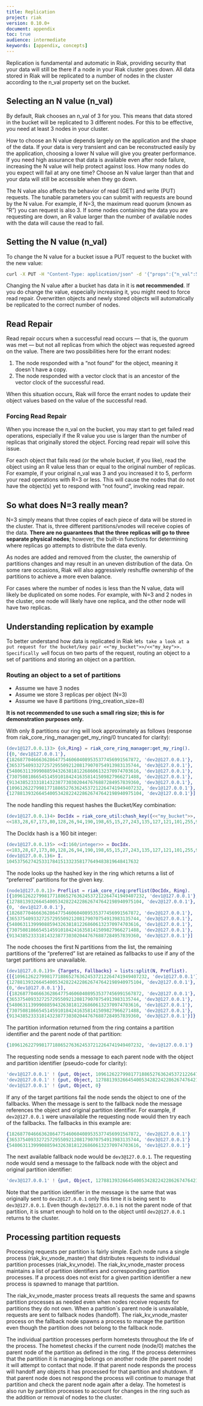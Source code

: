 ```yaml
---
title: Replication
project: riak
version: 0.10.0+
document: appendix
toc: true
audience: intermediate
keywords: [appendix, concepts]
---
```


Replication is fundamental and automatic in Riak, providing security that your data will still be there if a node in your Riak cluster goes down. All data stored in Riak will be replicated to a number of nodes in the cluster according to the n_val property set on the bucket.

## Selecting an N value (n_val)
By default, Riak chooses an n_val of 3 for you. This means that data stored in the bucket will be replicated to 3 different nodes. For this to be effective, you need at least 3 nodes in your cluster.

How to choose an N value depends largely on the application and the shape of the data. If your data is very transient and can be reconstructed easily by the application, choosing a lower N value will give you greater performance. If you need high assurance that data is available even after node failure, increasing the N value will help protect against loss. How many nodes do you expect will fail at any one time? Choose an N value larger than that and your data will still be accessible when they go down.

The N value also affects the behavior of read (GET) and write (PUT) requests. The tunable parameters you can submit with requests are bound by the N value. For example, if N=3, the maximum read quorum (known as “R”) you can request is also 3. If some nodes containing the data you are requesting are down, an R value larger than the number of available nodes with the data will cause the read to fail.

## Setting the N value (n_val)
To change the N value for a bucket issue a PUT request to the bucket with the new value:

```bash
curl -X PUT -H "Content-Type: application/json" -d '{"props":{"n_val":5}}' http://riak-host:8098/riak/bucket
```

Changing the N value after a bucket has data in it is **not recommended**. If you do change the value, especially increasing it, you might need to force read repair. Overwritten objects and newly stored objects will automatically be replicated to the correct number of nodes.

## Read Repair
Read repair occurs when a successful read occurs — that is, the quorum was met — but not all replicas from which the object was requested agreed on the value. There are two possibilities here for the errant nodes:

  1. The node responded with a “not found” for the object, meaning it doesn`t have a copy.
  2. The node responded with a vector clock that is an ancestor of the vector clock of the successful read.

When this situation occurs, Riak will force the errant nodes to update their object values based on the value of the successful read.

### Forcing Read Repair
When you increase the n_val on the bucket, you may start to get failed read operations, especially if the R value you use is larger than the number of replicas that originally stored the object. Forcing read repair will solve this issue.

For each object that fails read (or the whole bucket, if you like), read the object using an R value less than or equal to the original number of replicas. For example, if your original n_val was 3 and you increased it to 5, perform your read operations with R=3 or less. This will cause the nodes that do not have the object(s) yet to respond with “not found”, invoking read repair.

## So what does N=3 really mean?
N=3 simply means that three copies of each piece of data will be stored in the cluster. That is, three different partitions/vnodes will receive copies of the data. **There are no guarantees that the three replicas will go to three separate physical nodes**; however, the built-in functions for determining where replicas go attempts to distribute the data evenly.

As nodes are added and removed from the cluster, the ownership of partitions changes and may result in an uneven distribution of the data. On some rare occasions, Riak will also aggressively reshuffle ownership of the partitions to achieve a more even balance.

For cases where the number of nodes is less than the N value, data will likely be duplicated on some nodes. For example, with N=3 and 2 nodes in the cluster, one node will likely have one replica, and the other node will have two replicas.

## Understanding replication by example
To better understand how data is replicated in Riak let`s take a look at a put request for the bucket/key pair <<"my_bucket">>/<<"my_key">>. Specifically we`ll focus on two parts of the request, routing an object to a set of partitions and storing an object on a partition.

### Routing an object to a set of partitions

  * Assume we have 3 nodes
  * Assume we store 3 replicas per object (N=3)
  * Assume we have 8 partitions (ring_creation_size=8)

**It is not recommended to use such a small ring size; this is for demonstration purposes only.**

With only 8 partitions our ring will look approximately as follows (response from riak_core_ring_manager:get_my_ring/0 truncated for clarity):

```erlang
(dev1@127.0.0.1)3> {ok,Ring} = riak_core_ring_manager:get_my_ring().
[{0,'dev1@127.0.0.1'},
{182687704666362864775460604089535377456991567872, 'dev2@127.0.0.1'},
{365375409332725729550921208179070754913983135744, 'dev3@127.0.0.1'},
{548063113999088594326381812268606132370974703616, 'dev1@127.0.0.1'},
{730750818665451459101842416358141509827966271488, 'dev2@127.0.0.1'},
{913438523331814323877303020447676887284957839360, 'dev3@127.0.0.1'},
{1096126227998177188652763624537212264741949407232, 'dev1@127.0.0.1'},
{1278813932664540053428224228626747642198940975104, 'dev2@127.0.0.1'}]
```

The node handling this request hashes the Bucket/Key combination:

```erlang
(dev1@127.0.0.1)4> DocIdx = riak_core_util:chash_key({<<"my_bucket">>, <<"my_key">>}).
<<183,28,67,173,80,128,26,94,190,198,65,15,27,243,135,127,121,101,255,96>>
```

The DocIdx hash is a 160 bit integer:

```erlang
(dev1@127.0.0.1)5> <<I:160/integer>> = DocIdx.
<<183,28,67,173,80,128,26,94,190,198,65,15,27,243,135,127,121,101,255,96>>
(dev1@127.0.0.1)6> I.
1045375627425331784151332358177649483819648417632
```

The node looks up the hashed key in the ring which returns a list of “preferred” partitions for the given key.

```erlang
(node1@127.0.0.1)> Preflist = riak_core_ring:preflist(DocIdx, Ring).
[{1096126227998177188652763624537212264741949407232, 'dev1@127.0.0.1'},
{1278813932664540053428224228626747642198940975104, 'dev2@127.0.0.1'},
{0, 'dev1@127.0.0.1'},
{182687704666362864775460604089535377456991567872, 'dev2@127.0.0.1'},
{365375409332725729550921208179070754913983135744, 'dev3@127.0.0.1'},
{548063113999088594326381812268606132370974703616, 'dev1@127.0.0.1'},
{730750818665451459101842416358141509827966271488, 'dev2@127.0.0.1'},
{913438523331814323877303020447676887284957839360, 'dev3@127.0.0.1'}]
```

The node chooses the first N partitions from the list, the remaining partitions of the “preferred” list are retained as fallbacks to use if any of the target partitions are unavailable.

```erlang
(dev1@127.0.0.1)9> {Targets, Fallbacks} = lists:split(N, Preflist).
{[{1096126227998177188652763624537212264741949407232, 'dev1@127.0.0.1'},
{1278813932664540053428224228626747642198940975104, 'dev2@127.0.0.1'},
{0,'dev1@127.0.0.1'}],
[{182687704666362864775460604089535377456991567872, 'dev2@127.0.0.1'},
{365375409332725729550921208179070754913983135744, 'dev3@127.0.0.1'},
{548063113999088594326381812268606132370974703616, 'dev1@127.0.0.1'},
{730750818665451459101842416358141509827966271488, 'dev2@127.0.0.1'},
{913438523331814323877303020447676887284957839360, 'dev3@127.0.0.1'}]}
```

The partition information returned from the ring contains a partition identifier and the parent node of that partition:

```erlang
{1096126227998177188652763624537212264741949407232, 'dev1@127.0.0.1'}
```

The requesting node sends a message to each parent node with the object and partition identifier (pseudo-code for clarity):

```erlang
'dev1@127.0.0.1' ! {put, Object, 1096126227998177188652763624537212264741949407232}
'dev2@127.0.0.1' ! {put, Object, 1278813932664540053428224228626747642198940975104}
'dev1@127.0.0.1' ! {put, Object, 0}
```

If any of the target partitions fail the node sends the object to one of the fallbacks. When the message is sent to the fallback node the message references the object and original partition identifier. For example, if `dev2@127.0.0.1` were unavailable the requesting node would then try each of the fallbacks. The fallbacks in this example are:

```erlang
{182687704666362864775460604089535377456991567872, 'dev2@127.0.0.1'}
{365375409332725729550921208179070754913983135744, 'dev3@127.0.0.1'}
{548063113999088594326381812268606132370974703616, 'dev1@127.0.0.1'}
```

The next available fallback node would be `dev3@127.0.0.1`. The requesting node would send a message to the fallback node with the object and original partition identifier:

```erlang
'dev3@127.0.0.1' ! {put, Object, 1278813932664540053428224228626747642198940975104}
```

Note that the partition identifier in the message is the same that was originally sent to `dev2@127.0.0.1` only this time it is being sent to `dev3@127.0.0.1`. Even though `dev3@127.0.0.1` is not the parent node of that partition, it is smart enough to hold on to the object until `dev2@127.0.0.1` returns to the cluster.

## Processing partition requests
Processing requests per partition is fairly simple. Each node runs a single process (riak_kv_vnode_master) that distributes requests to individual partition processes (riak_kv_vnode). The riak_kv_vnode_master process maintains a list of partition identifiers and corresponding partition processes. If a process does not exist for a given partition identifier a new process is spawned to manage that partition.

The riak_kv_vnode_master process treats all requests the same and spawns partition processes as needed even when nodes receive requests for partitions they do not own. When a partition`s parent node is unavailable, requests are sent to fallback nodes (handoff). The riak_kv_vnode_master process on the fallback node spawns a process to manage the partition even though the partition does not belong to the fallback node.

The individual partition processes perform hometests throughout the life of the process. The hometest checks if the current node (node/0) matches the parent node of the partition as defined in the ring. If the process determines that the partition it is managing belongs on another node (the parent node) it will attempt to contact that node. If that parent node responds the process will handoff any objects it has processed for that partition and shutdown. If that parent node does not respond the process will continue to manage that partition and check the parent node again after a delay. The hometest is also run by partition processes to account for changes in the ring such as the addition or removal of nodes to the cluster.
